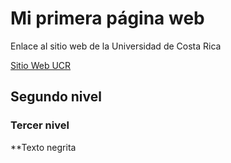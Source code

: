 # Mi primera página web 

Enlace al sitio web de la Universidad de Costa Rica

[Sitio Web UCR](https://www.ucr.ac.cr/)

## Segundo nivel 

### Tercer nivel


**Texto negrita 
